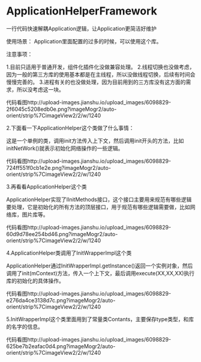 # ApplicationHelperFramework
一行代码快速解耦Application逻辑，让Application更简洁好维护

使用场景： Application里面配置的过多的时候，可以使用这个库。

注意事项：

1.目前只适用于普通开发，组件化插件化没做兼容处理。
2.线程切换也没做考虑，因为一般的第三方库的使用基本都是在主线程，所以没做线程切换，后续有时间会慢慢完善的。
3.进程有关的也没做处理，因为目前用到的三方库没有这方面的需求，所以没考虑这一块。


代码看图http://upload-images.jianshu.io/upload_images/6098829-2f6045c5208edb0e.png?imageMogr2/auto-orient/strip%7CimageView2/2/w/1240



2.下面看一下ApplicationHelper这个类做了什么事情：

这是一个单例的类，调用init方法传入上下文，然后调用init开头的方法，比如initNetWork()就表示初始化网络操作的一些逻辑。

代码看图http://upload-images.jianshu.io/upload_images/6098829-724ff551f0cb1e2e.png?imageMogr2/auto-orient/strip%7CimageView2/2/w/1240


3.再看看ApplicationHelper这个类

ApplicationHelper实现了IInitMethods接口，这个接口主要用来规范有哪些逻辑要处理，它是初始化的所有方法的顶层接口，用于规范有哪些逻辑需要做，比如网络库，图片库等。

代码看图http://upload-images.jianshu.io/upload_images/6098829-60d9d78ee254bd46.png?imageMogr2/auto-orient/strip%7CimageView2/2/w/1240



4.ApplicationHelper类调用了InitWrapperImpl这个类

ApplicationHelper通过InitWrapperImpl.getInstance()返回一个实例对象，然后调用了init(mContext)方法，传入一个上下文，最后调用execute(XX,XX,XX)执行库的初始化的具体操作。

代码看图http://upload-images.jianshu.io/upload_images/6098829-e276da4ce3138d7c.png?imageMogr2/auto-orient/strip%7CimageView2/2/w/1240

5.InitWrapperImpl这个类里面用到了常量类Contants，主要保存type类型，和库的名字的信息。

代码看图http://upload-images.jianshu.io/upload_images/6098829-625be7b2eafac0d4.png?imageMogr2/auto-orient/strip%7CimageView2/2/w/1240
